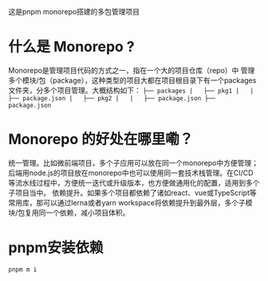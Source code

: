 这是pnpm monorepo搭建的多包管理项目

# 什么是 Monorepo ?

Monorepo是管理项目代码的方式之一，指在一个大的项目仓库（repo）中 管理多个模块/包（package），这种类型的项目大都在项目根目录下有一个packages文件夹，分多个项目管理。大概结构如下：
`
├── packages
|   ├── pkg1
|   |   ├── package.json
|   ├── pkg2
|   |   ├── package.json
├── package.json
`

# Monorepo 的好处在哪里嘞？

统一管理。比如微前端项目，多个子应用可以放在同一个monorepo中方便管理；后端用node.js的项目放在monorepo中也可以使用同一套技术栈管理。在CI/CD等流水线过程中，方便统一迭代或升级版本，也方便做通用化的配置，适用到多个子项目当中。
依赖提升。如果多个项目都依赖了诸如react、vue或TypeScript等常用库，那可以通过lerna或者yarn workspace将依赖提升到最外层，多个子模块/包复用同一个依赖，减小项目体积。

# pnpm安装依赖

`
 pnpm m i 
`
